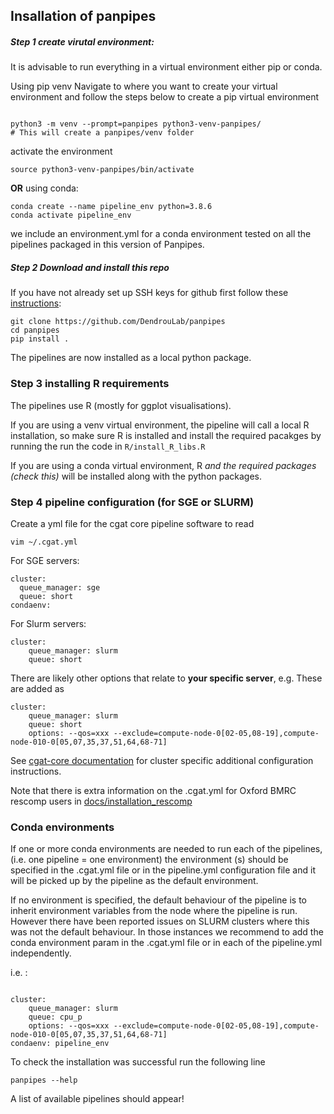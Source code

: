 
## Insallation of panpipes



##### Step 1 create virutal environment:

It is advisable to run everything in a virtual environment either pip or conda.

Using pip venv
Navigate to where you want to create your virtual environment  and follow the steps below to create a pip virtual environment
```

python3 -m venv --prompt=panpipes python3-venv-panpipes/
# This will create a panpipes/venv folder
```

activate the environment

```
source python3-venv-panpipes/bin/activate
```

**OR** using conda:

```
conda create --name pipeline_env python=3.8.6
conda activate pipeline_env
```

we include an environment.yml for a conda environment tested on all the pipelines packaged in this version of Panpipes.

##### Step 2 Download and install this repo
If you have not already set up SSH keys for github first follow these [instructions](https://github.com/DendrouLab/panpipes/docs/set_up_ssh_keys_for_github.md): 


```
git clone https://github.com/DendrouLab/panpipes
cd panpipes
pip install .
```

<!-- 
```
pip install git+https://github.com/DendrouLab/panpipes
``` -->

The pipelines are now installed as a local python package.


### Step 3 installing R requirements
The pipelines use R (mostly for ggplot visualisations). 

If you are using a venv virtual environment,  the pipeline will call a local R installation, so make sure R is installed and install the required pacakges by running the run the code in  `R/install_R_libs.R`

If you are using a conda virtual environment, R *and the required packages (check this)* will be installed along with the python packages. 

### Step 4 pipeline configuration (for SGE or SLURM)
Create a yml file for the cgat core pipeline software to read

```
vim ~/.cgat.yml
```

For SGE servers:
```
cluster:
  queue_manager: sge
  queue: short
condaenv:
```


For Slurm servers:
```
cluster:
    queue_manager: slurm
    queue: short
```

There are likely other options that relate to **your specific server**, e.g. 
These are added as 
```
cluster:
    queue_manager: slurm
    queue: short
    options: --qos=xxx --exclude=compute-node-0[02-05,08-19],compute-node-010-0[05,07,35,37,51,64,68-71]

```

See [cgat-core documentation](https://cgat-core.readthedocs.io/en/latest/getting_started/Cluster_config.html) for cluster specific additional configuration instructions.

Note that there is extra information on the .cgat.yml for Oxford BMRC rescomp users in [docs/installation_rescomp](https://github.com/DendrouLab/sc_pipelines/blob/master/docs/installation_rescomp.md)


### Conda environments
If one or more conda environments are needed to run each of the pipelines, (i.e. one pipeline = one environment) the environment (s) should be specified in the .cgat.yml file or in the pipeline.yml configuration file and it will be picked up by the pipeline as the default environment.

If no environment is specified, the default behaviour of the pipeline is to inherit environment variables from the node where the pipeline is run. However there have been reported issues on SLURM clusters where this was not the default behaviour. In those instances we recommend to add the conda environment param in the .cgat.yml file or in each of the pipeline.yml independently.

i.e. :

```

cluster:
    queue_manager: slurm
    queue: cpu_p
    options: --qos=xxx --exclude=compute-node-0[02-05,08-19],compute-node-010-0[05,07,35,37,51,64,68-71]
condaenv: pipeline_env
```


To check the installation was successful run the following line
```
panpipes --help
```
A list of available pipelines should appear!
